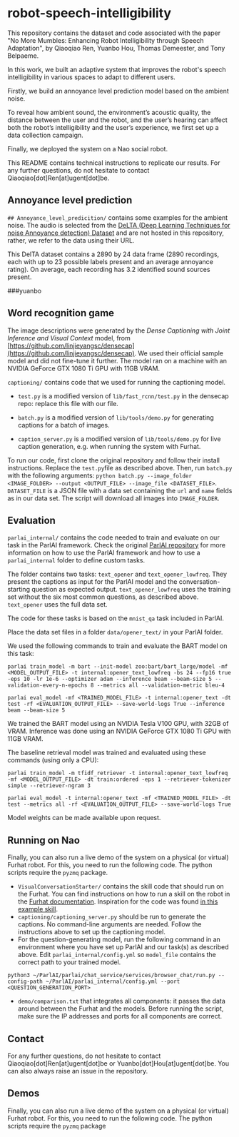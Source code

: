 # robot-speech-intelligibility

This repository contains the dataset and code associated with the paper "No More Mumbles: Enhancing Robot Intelligibility through Speech Adaptation", by Qiaoqiao Ren, Yuanbo Hou, Thomas Demeester, and Tony Belpaeme.

In this work, we built an adaptive system that improves the robot's speech intelligibility in various spaces to adapt to different users.

Firstly, we build an annoyance level prediction model based on the ambient noise.

To reveal how ambient sound, the environment’s acoustic quality, the distance between the user and the robot, and the user’s hearing can affect both the robot’s intelligibility and the user’s experience, we first set up a data collection campaign.

Finally, we deployed the system on a Nao social robot.

This README contains technical instructions to replicate our results. For any further questions, do not hesitate to contact Qiaoqiao[dot]Ren[at]ugent[dot]be.


## Annoyance level prediction

`## Annoyance_level_predicition/` contains some examples for the ambient noise. The audio is selected from the [DeLTA (Deep Learning Techniques for noise Annoyance detection) Dataset](https://zenodo.org/records/7158057) and are not hosted in this repository, rather, we refer to the data using their URL.

This DelTA dataset contains a 2890 by 24 data frame (2890 recordings, each with up to 23 possible labels present and an average annoyance rating). On average, each recording has 3.2 identified sound sources present.

###yuanbo

## Word recognition game

The image descriptions were generated by the *Dense Captioning with Joint Inference and Visual Context* model, from [https://github.com/linjieyangsc/densecap](https://github.com/linjieyangsc/densecap). We used their official sample model and did not fine-tune it further. The model ran on a machine with an NVIDIA GeForce GTX 1080 Ti GPU with 11GB VRAM.

`captioning/` contains code that we used for running the captioning model.

- `test.py` is a modified version of `lib/fast_rcnn/test.py` in the densecap repo: replace this file with our file.
- `batch.py` is a modified version of `lib/tools/demo.py` for generating captions for a batch of images.

- `caption_server.py` is a modified version of `lib/tools/demo.py` for live caption generation, e.g. when running the system with Furhat.

To run our code, first clone the original repository and follow their install instructions. Replace the `test.py`file as described above. Then, run `batch.py` with the following arguments: `python batch.py --image_folder <IMAGE_FOLDER> --output <OUTPUT_FILE> --image_file <DATASET_FILE>`. `DATASET_FILE` is a JSON file with a data set containing the `url` and `name` fields as in our data set. The script will download all images into `IMAGE_FOLDER`.

## Evaluation

`parlai_internal/` contains the code needed to train and evaluate on our task in the ParlAI framework. Check the original [ParlAI repository](https://github.com/facebookresearch/ParlAI) for more information on how to use the ParlAI framework and how to use a `parlai_internal` folder to define custom tasks.

The folder contains two tasks: `text_opener` and `text_opener_lowfreq`. They present the captions as input for the ParlAI model and the conversation-starting question as expected output. `text_opener_lowfreq` uses the training set without the six most common questions, as described above. `text_opener` uses the full data set.

The code for these tasks is based on the `mnist_qa` task included in ParlAI.

Place the data set files in a folder `data/opener_text/` in your ParlAI folder.

We used the following commands to train and evaluate the BART model on this task:

```
parlai train_model -m bart --init-model zoo:bart/bart_large/model -mf <MODEL_OUTPUT_FILE> -t internal:opener_text_lowfreq -bs 24 --fp16 true -eps 10 -lr 1e-6 --optimizer adam --inference beam --beam-size 5 --validation-every-n-epochs 8 --metrics all --validation-metric bleu-4
```
```
parlai eval_model -mf <TRAINED_MODEL_FILE> -t internal:opener_text -dt test -rf <EVALUATION_OUTPUT_FILE> --save-world-logs True --inference beam --beam-size 5
```

We trained the BART model using an NVIDIA Tesla V100 GPU, with 32GB of VRAM. Inference was done using an NVIDIA GeForce GTX 1080 Ti GPU with 11GB VRAM.

The baseline retrieval model was trained and evaluated using these commands (using only a CPU):

```
parlai train_model -m tfidf_retriever -t internal:opener_text_lowfreq -mf <MODEL_OUTPUT_FILE> -dt train:ordered -eps 1 --retriever-tokenizer simple --retriever-ngram 3
```
```
parlai eval_model -t internal:opener_text -mf <TRAINED_MODEL_FILE> -dt test --metrics all -rf <EVALUATION_OUTPUT_FILE> --save-world-logs True
```

Model weights can be made available upon request.

## Running on Nao

Finally, you can also run a live demo of the system on a physical (or virtual) Furhat robot. For this, you need to run the following code. The python scripts require the `pyzmq` package.

- `VisualConversationStarter/` contains the skill code that should run on the Furhat. You can find instructions on how to run a skill on the robot in the [Furhat documentation](https://docs.furhat.io/skills/#running-a-skill-on-a-robot). Inspiration for the code was found [in this example skill](https://github.com/FurhatRobotics/tutorials/tree/main/camerafeed-demo).
- `captioning/captioning_server.py` should be run to generate the captions. No command-line arguments are needed. Follow the instructions above to set up the captioning model.
- For the question-generating model, run the following command in an environment where you have set up ParlAI and our task(s) as described above. Edit `parlai_internal/config.yml` so `model_file` contains the correct path to your trained model.
```
python3 ~/ParlAI/parlai/chat_service/services/browser_chat/run.py --config-path ~/ParlAI/parlai_internal/config.yml --port <QUESTION_GENERATION_PORT>
```

- `demo/comparison.txt` that integrates all components: it passes the data around between the Furhat and the models. Before running the script, make sure the IP addresses and ports for all components are correct.

## Contact

For any further questions, do not hesitate to contact Qiaoqiao[dot]Ren[at]ugent[dot]be or Yuanbo[dot]Hou[at]ugent[dot]be. You can also always raise an issue in the repository.

## Demos

Finally, you can also run a live demo of the system on a physical (or virtual) Furhat robot. For this, you need to run the following code. The python scripts require the `pyzmq` package

<!--<script> window.scroll(0,100000) </script> -->
